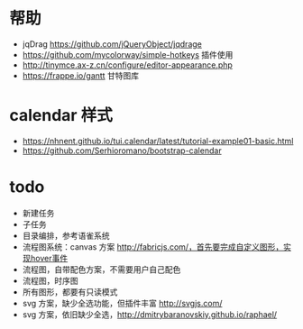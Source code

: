 # 帮助

- jqDrag https://github.com/jQueryObject/jqdrage
- https://github.com/mycolorway/simple-hotkeys 插件使用
- http://tinymce.ax-z.cn/configure/editor-appearance.php
- https://frappe.io/gantt 甘特图库

# calendar 样式

- https://nhnent.github.io/tui.calendar/latest/tutorial-example01-basic.html
- https://github.com/Serhioromano/bootstrap-calendar

# todo

- 新建任务
- 子任务
- 目录编排，参考语雀系统
- 流程图系统：canvas 方案 http://fabricjs.com/，首先要完成自定义图形，实现hover事件
- 流程图，自带配色方案，不需要用户自己配色
- 流程图，时序图
- 所有图形，都要有只读模式
- svg 方案，缺少全选功能，但插件丰富 http://svgjs.com/
- svg 方案，依旧缺少全选，http://dmitrybaranovskiy.github.io/raphael/
